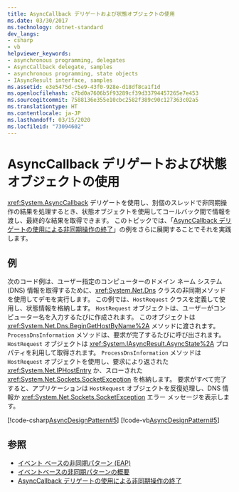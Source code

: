 ```yaml
---
title: AsyncCallback デリゲートおよび状態オブジェクトの使用
ms.date: 03/30/2017
ms.technology: dotnet-standard
dev_langs:
- csharp
- vb
helpviewer_keywords:
- asynchronous programming, delegates
- AsyncCallback delegate, samples
- asynchronous programming, state objects
- IAsyncResult interface, samples
ms.assetid: e3e5475d-c5e9-43f0-928e-d18df8ca1f1d
ms.openlocfilehash: c7bd0a7606b5f93289cf39d33794457265e7e453
ms.sourcegitcommit: 7588136e355e10cbc2582f389c90c127363c02a5
ms.translationtype: HT
ms.contentlocale: ja-JP
ms.lasthandoff: 03/15/2020
ms.locfileid: "73094602"
---
```

# <a name="using-an-asynccallback-delegate-and-state-object"></a>AsyncCallback デリゲートおよび状態オブジェクトの使用
<xref:System.AsyncCallback> デリゲートを使用し、別個のスレッドで非同期操作の結果を処理するとき、状態オブジェクトを使用してコールバック間で情報を渡し、最終的な結果を取得できます。 このトピックでは、「[AsyncCallback デリゲートの使用による非同期操作の終了](../../../docs/standard/asynchronous-programming-patterns/using-an-asynccallback-delegate-to-end-an-asynchronous-operation.md)」の例をさらに展開することでそれを実践します。  
  
## <a name="example"></a>例  
 次のコード例は、ユーザー指定のコンピューターのドメイン ネーム システム (DNS) 情報を取得するために、<xref:System.Net.Dns> クラスの非同期メソッドを使用してデモを実行します。 この例では、`HostRequest` クラスを定義して使用し、状態情報を格納します。 `HostRequest` オブジェクトは、ユーザーがコンピューター名を入力するたびに作成されます。 このオブジェクトは <xref:System.Net.Dns.BeginGetHostByName%2A> メソッドに渡されます。 `ProcessDnsInformation` メソッドは、要求が完了するたびに呼び出されます。 `HostRequest` オブジェクトは <xref:System.IAsyncResult.AsyncState%2A> プロパティを利用して取得されます。 `ProcessDnsInformation` メソッドは `HostRequest` オブジェクトを使用し、要求により返された <xref:System.Net.IPHostEntry> か、スローされた <xref:System.Net.Sockets.SocketException> を格納します。 要求がすべて完了すると、アプリケーションは `HostRequest` オブジェクトを反復処理し、DNS 情報か <xref:System.Net.Sockets.SocketException> エラー メッセージを表示します。  
  
 [!code-csharp[AsyncDesignPattern#5](../../../samples/snippets/csharp/VS_Snippets_CLR/AsyncDesignPattern/CS/AsyncDelegateWithStateObject.cs#5)]
 [!code-vb[AsyncDesignPattern#5](../../../samples/snippets/visualbasic/VS_Snippets_CLR/AsyncDesignPattern/VB/AsyncDelegateWithStateObject.vb#5)]  
  
## <a name="see-also"></a>参照

- [イベント ベースの非同期パターン (EAP)](../../../docs/standard/asynchronous-programming-patterns/event-based-asynchronous-pattern-eap.md)
- [イベントベースの非同期パターンの概要](../../../docs/standard/asynchronous-programming-patterns/event-based-asynchronous-pattern-overview.md)
- [AsyncCallback デリゲートの使用による非同期操作の終了](../../../docs/standard/asynchronous-programming-patterns/using-an-asynccallback-delegate-to-end-an-asynchronous-operation.md)
